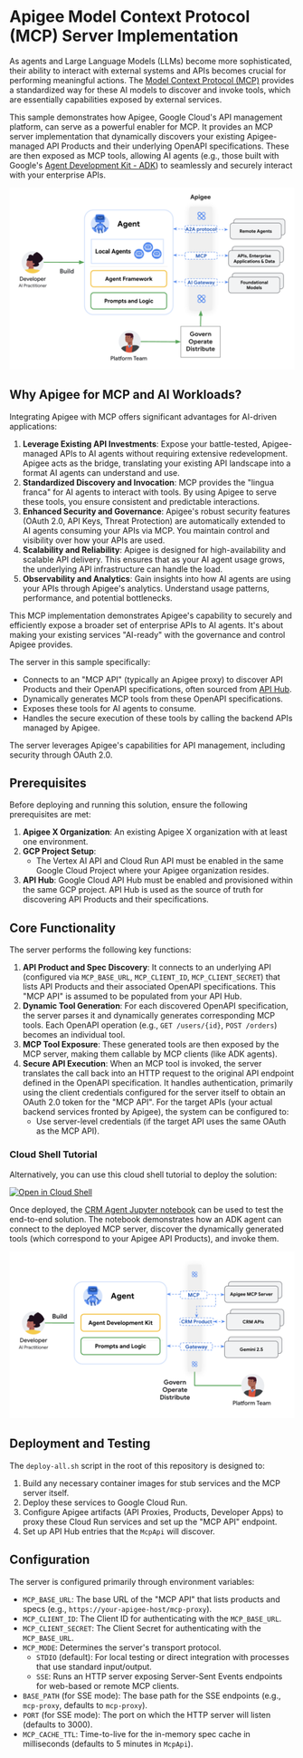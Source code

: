 # Apigee Model Context Protocol (MCP) Server Implementation

As agents and Large Language Models (LLMs) become more sophisticated, their ability to interact with external systems and APIs becomes crucial for performing meaningful actions. The [Model Context Protocol (MCP)](https://modelcontextprotocol.io/introduction) provides a standardized way for these AI models to discover and invoke tools, which are essentially capabilities exposed by external services.

This sample demonstrates how Apigee, Google Cloud's API management platform, can serve as a powerful enabler for MCP. It provides an MCP server implementation that dynamically discovers your existing Apigee-managed API Products and their underlying OpenAPI specifications. These are then exposed as MCP tools, allowing AI agents (e.g., those built with Google's [Agent Development Kit - ADK](https://google.github.io/adk-docs/)) to seamlessly and securely interact with your enterprise APIs.

![AI Architecture](img/ai_arch.png)

## Why Apigee for MCP and AI Workloads?

Integrating Apigee with MCP offers significant advantages for AI-driven applications:

1.  **Leverage Existing API Investments**: Expose your battle-tested, Apigee-managed APIs to AI agents without requiring extensive redevelopment. Apigee acts as the bridge, translating your existing API landscape into a format AI agents can understand and use.
2.  **Standardized Discovery and Invocation**: MCP provides the "lingua franca" for AI agents to interact with tools. By using Apigee to serve these tools, you ensure consistent and predictable interactions.
3.  **Enhanced Security and Governance**: Apigee's robust security features (OAuth 2.0, API Keys, Threat Protection) are automatically extended to AI agents consuming your APIs via MCP. You maintain control and visibility over how your APIs are used.
4.  **Scalability and Reliability**: Apigee is designed for high-availability and scalable API delivery. This ensures that as your AI agent usage grows, the underlying API infrastructure can handle the load.
5.  **Observability and Analytics**: Gain insights into how AI agents are using your APIs through Apigee's analytics. Understand usage patterns, performance, and potential bottlenecks.

This MCP implementation demonstrates Apigee's capability to securely and efficiently expose a broader set of enterprise APIs to AI agents. It's about making your existing services "AI-ready" with the governance and control Apigee provides.

The server in this sample specifically:
*   Connects to an "MCP API" (typically an Apigee proxy) to discover API Products and their OpenAPI specifications, often sourced from [API Hub](https://cloud.google.com/apigee/docs/apihub/what-is-api-hub).
*   Dynamically generates MCP tools from these OpenAPI specifications.
*   Exposes these tools for AI agents to consume.
*   Handles the secure execution of these tools by calling the backend APIs managed by Apigee.

The server leverages Apigee's capabilities for API management, including security through OAuth 2.0.

## Prerequisites
Before deploying and running this solution, ensure the following prerequisites are met:

1.  **Apigee X Organization**: An existing Apigee X organization with at least one environment.
2.  **GCP Project Setup**:
    *   The Vertex AI API and Cloud Run API must be enabled in the same Google Cloud Project where your Apigee organization resides.
3.  **API Hub**: Google Cloud API Hub must be enabled and provisioned within the same GCP project. API Hub is used as the source of truth for discovering API Products and their specifications.

## Core Functionality

The server performs the following key functions:

1.  **API Product and Spec Discovery**: It connects to an underlying API (configured via `MCP_BASE_URL`, `MCP_CLIENT_ID`, `MCP_CLIENT_SECRET`) that lists API Products and their associated OpenAPI specifications. This "MCP API" is assumed to be populated from your API Hub.
2.  **Dynamic Tool Generation**: For each discovered OpenAPI specification, the server parses it and dynamically generates corresponding MCP tools. Each OpenAPI operation (e.g., `GET /users/{id}`, `POST /orders`) becomes an individual tool.
3.  **MCP Tool Exposure**: These generated tools are then exposed by the MCP server, making them callable by MCP clients (like ADK agents).
4.  **Secure API Execution**: When an MCP tool is invoked, the server translates the call back into an HTTP request to the original API endpoint defined in the OpenAPI specification. It handles authentication, primarily using the client credentials configured for the server itself to obtain an OAuth 2.0 token for the "MCP API". For the target APIs (your actual backend services fronted by Apigee), the system can be configured to:
    *   Use server-level credentials (if the target API uses the same OAuth as the MCP API).

### Cloud Shell Tutorial

Alternatively, you can use this cloud shell tutorial to deploy the solution:

[![Open in Cloud Shell](https://gstatic.com/cloudssh/images/open-btn.png)](https://ssh.cloud.google.com/cloudshell/open?cloudshell_git_repo=https://github.com/GoogleCloudPlatform/apigee-samples&cloudshell_git_branch=main&cloudshell_workspace=.&cloudshell_tutorial=apigee-mcp/docs/cloudshell-tutorial.md)

Once deployed, the [CRM Agent Jupyter notebook](notebooks/crm-agent-mcp.ipynb) can be used to test the end-to-end solution. The notebook demonstrates how an ADK agent can connect to the deployed MCP server, discover the dynamically generated tools (which correspond to your Apigee API Products), and invoke them.

![CRM Agent](img/crm_agent.png)

## Deployment and Testing

The `deploy-all.sh` script in the root of this repository is designed to:

1.  Build any necessary container images for stub services and the MCP server itself.
2.  Deploy these services to Google Cloud Run.
3.  Configure Apigee artifacts (API Proxies, Products, Developer Apps) to proxy these Cloud Run services and set up the "MCP API" endpoint.
4.  Set up API Hub entries that the `McpApi` will discover.

## Configuration

The server is configured primarily through environment variables:

*   `MCP_BASE_URL`: The base URL of the "MCP API" that lists products and specs (e.g., `https://your-apigee-host/mcp-proxy`).
*   `MCP_CLIENT_ID`: The Client ID for authenticating with the `MCP_BASE_URL`.
*   `MCP_CLIENT_SECRET`: The Client Secret for authenticating with the `MCP_BASE_URL`.
*   `MCP_MODE`: Determines the server's transport protocol.
    *   `STDIO` (default): For local testing or direct integration with processes that use standard input/output.
    *   `SSE`: Runs an HTTP server exposing Server-Sent Events endpoints for web-based or remote MCP clients.
*   `BASE_PATH` (for SSE mode): The base path for the SSE endpoints (e.g., `mcp-proxy`, defaults to `mcp-proxy`).
*   `PORT` (for SSE mode): The port on which the HTTP server will listen (defaults to 3000).
*   `MCP_CACHE_TTL`: Time-to-live for the in-memory spec cache in milliseconds (defaults to 5 minutes in `McpApi`).
